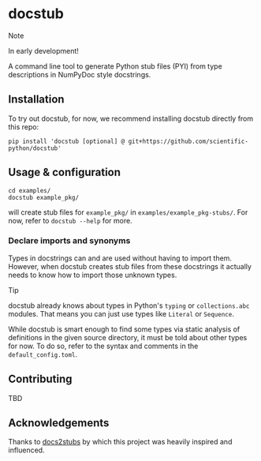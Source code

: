 # docstub

> [!NOTE]
> In early development!

A command line tool to generate Python stub files (PYI) from type descriptions
in NumPyDoc style docstrings.


## Installation

To try out docstub, for now, we recommend installing docstub directly from this
repo:

```shell
pip install 'docstub [optional] @ git+https://github.com/scientific-python/docstub'
```


## Usage & configuration

```shell
cd examples/
docstub example_pkg/
```
will create stub files for `example_pkg/` in `examples/example_pkg-stubs/`.
For now, refer to `docstub --help` for more.


### Declare imports and synonyms

Types in docstrings can and are used without having to import them. However,
when docstub creates stub files from these docstrings it actually needs to
know how to import those unknown types.

> [!TIP]
> docstub already knows about types in Python's `typing` or `collections.abc`
> modules. That means you can just use types like `Literal` or `Sequence`.

While docstub is smart enough to find some types via static analysis of
definitions in the given source directory, it must be told about other types
for now. To do so, refer to the syntax and comments in the
`default_config.toml`.


## Contributing

TBD


## Acknowledgements

Thanks to [docs2stubs](https://github.com/gramster/docs2stubs) by which this
project was heavily inspired and influenced.
